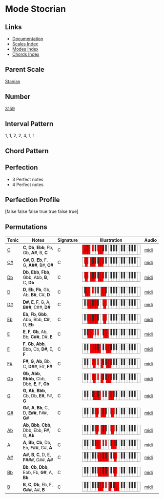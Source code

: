 # Mode Stocrian

## Links

- [Documentation](index.md)
- [Scales Index](Scales.md)
- [Modes Index](Modes.md)
- [Chords Index](Chords.md)

## Parent Scale

[Stanian](ScaleStanian.md)

## Number

[3159](https://ianring.com/musictheory/scales/3159)

## Interval Pattern

1, 1, 2, 2, 4, 1, 1

## Chord Pattern



## Perfection

- 3 Perfect notes
- 4 Perfect notes

## Perfection Profile

[false false false true true false true]

## Permutations

| Tonic | Notes | Signature | Illustration | Audio |
|-------|-------|-----------|--------------|-------|
| [C](ModeCNaturalStocrian.md) | **C**, **Db**, **Ebb**, Fb, Gb, **A#**, B, **C** | C | ![CNaturalStocrian](ModeCNaturalStocrian.png) | [midi](https://github.com/edipermadi/music/blob/main/docs/ModeCNaturalStocrian.mid?raw=true) |
| [C#](ModeCSharpStocrian.md) | **C#**, **D**, **Eb**, F, G, **A##**, B#, **C#** | C | ![CSharpStocrian](ModeCSharpStocrian.png) | [midi](https://github.com/edipermadi/music/blob/main/docs/ModeCSharpStocrian.mid?raw=true) |
| [Db](ModeDFlatStocrian.md) | **Db**, **Ebb**, **Fbb**, Gbb, Abb, **B**, C, **Db** | C | ![DFlatStocrian](ModeDFlatStocrian.png) | [midi](https://github.com/edipermadi/music/blob/main/docs/ModeDFlatStocrian.mid?raw=true) |
| [D](ModeDNaturalStocrian.md) | **D**, **Eb**, **Fb**, Gb, Ab, **B#**, C#, **D** | C | ![DNaturalStocrian](ModeDNaturalStocrian.png) | [midi](https://github.com/edipermadi/music/blob/main/docs/ModeDNaturalStocrian.mid?raw=true) |
| [D#](ModeDSharpStocrian.md) | **D#**, **E**, **F**, G, A, **B##**, C##, **D#** | C | ![DSharpStocrian](ModeDSharpStocrian.png) | [midi](https://github.com/edipermadi/music/blob/main/docs/ModeDSharpStocrian.mid?raw=true) |
| [Eb](ModeEFlatStocrian.md) | **Eb**, **Fb**, **Gbb**, Abb, Bbb, **C#**, D, **Eb** | C | ![EFlatStocrian](ModeEFlatStocrian.png) | [midi](https://github.com/edipermadi/music/blob/main/docs/ModeEFlatStocrian.mid?raw=true) |
| [E](ModeENaturalStocrian.md) | **E**, **F**, **Gb**, Ab, Bb, **C##**, D#, **E** | C | ![ENaturalStocrian](ModeENaturalStocrian.png) | [midi](https://github.com/edipermadi/music/blob/main/docs/ModeENaturalStocrian.mid?raw=true) |
| [F](ModeFNaturalStocrian.md) | **F**, **Gb**, **Abb**, Bbb, Cb, **D#**, E, **F** | C | ![FNaturalStocrian](ModeFNaturalStocrian.png) | [midi](https://github.com/edipermadi/music/blob/main/docs/ModeFNaturalStocrian.mid?raw=true) |
| [F#](ModeFSharpStocrian.md) | **F#**, **G**, **Ab**, Bb, C, **D##**, E#, **F#** | C | ![FSharpStocrian](ModeFSharpStocrian.png) | [midi](https://github.com/edipermadi/music/blob/main/docs/ModeFSharpStocrian.mid?raw=true) |
| [Gb](ModeGFlatStocrian.md) | **Gb**, **Abb**, **Bbbb**, Cbb, Dbb, **E**, F, **Gb** | C | ![GFlatStocrian](ModeGFlatStocrian.png) | [midi](https://github.com/edipermadi/music/blob/main/docs/ModeGFlatStocrian.mid?raw=true) |
| [G](ModeGNaturalStocrian.md) | **G**, **Ab**, **Bbb**, Cb, Db, **E#**, F#, **G** | C | ![GNaturalStocrian](ModeGNaturalStocrian.png) | [midi](https://github.com/edipermadi/music/blob/main/docs/ModeGNaturalStocrian.mid?raw=true) |
| [G#](ModeGSharpStocrian.md) | **G#**, **A**, **Bb**, C, D, **E##**, F##, **G#** | C | ![GSharpStocrian](ModeGSharpStocrian.png) | [midi](https://github.com/edipermadi/music/blob/main/docs/ModeGSharpStocrian.mid?raw=true) |
| [Ab](ModeAFlatStocrian.md) | **Ab**, **Bbb**, **Cbb**, Dbb, Ebb, **F#**, G, **Ab** | C | ![AFlatStocrian](ModeAFlatStocrian.png) | [midi](https://github.com/edipermadi/music/blob/main/docs/ModeAFlatStocrian.mid?raw=true) |
| [A](ModeANaturalStocrian.md) | **A**, **Bb**, **Cb**, Db, Eb, **F##**, G#, **A** | C | ![ANaturalStocrian](ModeANaturalStocrian.png) | [midi](https://github.com/edipermadi/music/blob/main/docs/ModeANaturalStocrian.mid?raw=true) |
| [A#](ModeASharpStocrian.md) | **A#**, **B**, **C**, D, E, **F###**, G##, **A#** | C | ![ASharpStocrian](ModeASharpStocrian.png) | [midi](https://github.com/edipermadi/music/blob/main/docs/ModeASharpStocrian.mid?raw=true) |
| [Bb](ModeBFlatStocrian.md) | **Bb**, **Cb**, **Dbb**, Ebb, Fb, **G#**, A, **Bb** | C | ![BFlatStocrian](ModeBFlatStocrian.png) | [midi](https://github.com/edipermadi/music/blob/main/docs/ModeBFlatStocrian.mid?raw=true) |
| [B](ModeBNaturalStocrian.md) | **B**, **C**, **Db**, Eb, F, **G##**, A#, **B** | C | ![BNaturalStocrian](ModeBNaturalStocrian.png) | [midi](https://github.com/edipermadi/music/blob/main/docs/ModeBNaturalStocrian.mid?raw=true) |
